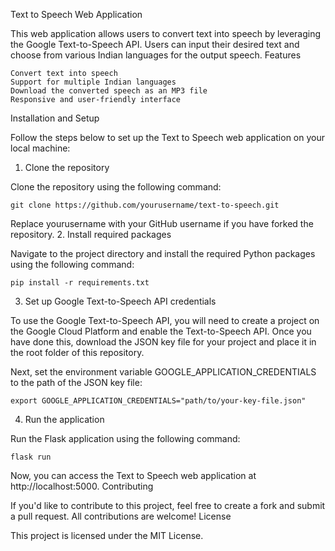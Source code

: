 Text to Speech Web Application

This web application allows users to convert text into speech by leveraging the Google Text-to-Speech API. Users can input their desired text and choose from various Indian languages for the output speech.
Features

    Convert text into speech
    Support for multiple Indian languages
    Download the converted speech as an MP3 file
    Responsive and user-friendly interface

Installation and Setup

Follow the steps below to set up the Text to Speech web application on your local machine:
1. Clone the repository

Clone the repository using the following command:

    git clone https://github.com/yourusername/text-to-speech.git

Replace yourusername with your GitHub username if you have forked the repository.
2. Install required packages

Navigate to the project directory and install the required Python packages using the following command:

    pip install -r requirements.txt

3. Set up Google Text-to-Speech API credentials

To use the Google Text-to-Speech API, you will need to create a project on the Google Cloud Platform and enable the Text-to-Speech API. Once you have done this, download the JSON key file for your project and place it in the root folder of this repository.

Next, set the environment variable GOOGLE_APPLICATION_CREDENTIALS to the path of the JSON key file:


    export GOOGLE_APPLICATION_CREDENTIALS="path/to/your-key-file.json"

4. Run the application

Run the Flask application using the following command:


    flask run

Now, you can access the Text to Speech web application at http://localhost:5000.
Contributing

If you'd like to contribute to this project, feel free to create a fork and submit a pull request. All contributions are welcome!
License

This project is licensed under the MIT License.

